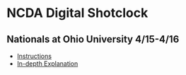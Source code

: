 # NCDA Digital Shotclock
## Nationals at Ohio University 4/15-4/16
- [Instructions](https://docs.google.com/document/d/1hVsBy8HTdTe5EMi5zRic1piwaBEUPV47hFsI3aK5j1Q/edit?usp=sharing)
- [In-depth Explanation](https://www.youtube.com/watch?v=84cbX2pEHPM)
